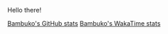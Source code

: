 Hello there!



[Bambuko's GitHub stats](https://github-readme-stats.vercel.app/api?username=BambukoDev&theme=transparent)
[Bambuko's WakaTime stats](https://github-readme-stats.vercel.app/api/wakatime?username=BambukoDev)

